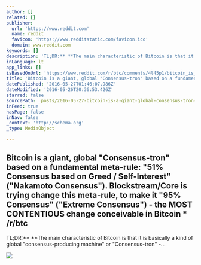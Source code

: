 ```yaml
---
author: []
related: []
publisher:
  url: 'https://www.reddit.com'
  name: reddit
  favicon: 'https://www.redditstatic.com/favicon.ico'
  domain: www.reddit.com
keywords: []
description: 'TL;DR:** **The main characteristic of Bitcoin is that it is basically a kind of global "consensus-producing machine" or "Consensus-tron" -...'
inLanguage: lt
app_links: []
isBasedOnUrl: 'https://www.reddit.com/r/btc/comments/4l45p1/bitcoin_is_a_giant_global_consensustron_based_on/'
title: 'Bitcoin is a giant, global "Consensus-tron" based on a fundamental meta-rule: "51% Consensus based on Greed / Self-Interest" ("Nakamoto Consensus"). Blockstream/Core is trying change this meta-rule, to make it "95% Consensus" ("Extreme Consensus") - the MOST CONTENTIOUS change conceivable in Bitcoin * /r/btc'
datePublished: '2016-05-27T01:46:07.986Z'
dateModified: '2016-05-26T20:36:53.426Z'
starred: false
sourcePath: _posts/2016-05-27-bitcoin-is-a-giant-global-consensus-tron-based-on-a-funda.md
inFeed: true
hasPage: false
inNav: false
_context: 'http://schema.org'
_type: MediaObject

---
```

<article style=""><h1>Bitcoin is a giant, global "Consensus-tron" based on a fundamental meta-rule: "51% Consensus based on Greed / Self-Interest" ("Nakamoto Consensus"). Blockstream/Core is trying change this meta-rule, to make it "95% Consensus" ("Extreme Consensus") - the MOST CONTENTIOUS change conceivable in Bitcoin * /r/btc</h1><p>TL;DR:** **The main characteristic of Bitcoin is that it is basically a kind of global "consensus-producing machine" or "Consensus-tron" -...</p><img src="https://www.redditstatic.com/icon.png" /></article>